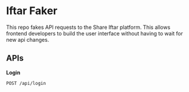 # Iftar Faker

This repo fakes API requests to the Share Iftar platform. This allows frontend developers to build the user interface without having to wait for new api changes.

## APIs

**Login**

```
POST /api/login
```
